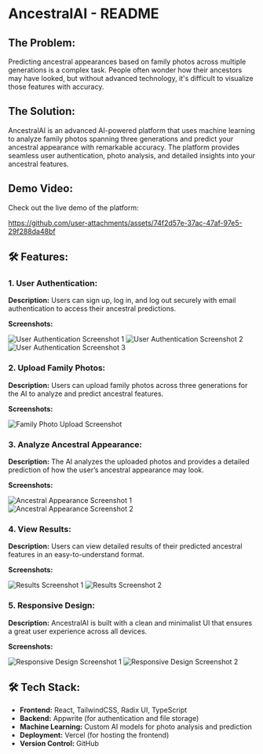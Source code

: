 <h1>AncestralAI - README</h1>

<h2>The Problem:</h2>
<p>Predicting ancestral appearances based on family photos across multiple generations is a complex task. People often wonder how their ancestors may have looked, but without advanced technology, it's difficult to visualize those features with accuracy.</p>

<h2>The Solution:</h2>
<p>AncestralAI is an advanced AI-powered platform that uses machine learning to analyze family photos spanning three generations and predict your ancestral appearance with remarkable accuracy. The platform provides seamless user authentication, photo analysis, and detailed insights into your ancestral features.</p>

<h2>Demo Video:</h2>
<p>Check out the live demo of the platform:</p>



https://github.com/user-attachments/assets/74f2d57e-37ac-47af-97e5-29f288da48bf



<h2>🛠️ <strong>Features:</strong></h2>

<h3>1. User Authentication:</h3>
<p><strong>Description:</strong> Users can sign up, log in, and log out securely with email authentication to access their ancestral predictions.</p>
<p><strong>Screenshots:</strong></p>
<img src="https://github.com/user-attachments/assets/40a77207-f066-4de9-b41b-6a8ab1b3e913" alt="User Authentication Screenshot 1">
<img src="https://github.com/user-attachments/assets/02715215-94c7-4b7c-8fbc-a8057953a305" alt="User Authentication Screenshot 2">
<img src="https://github.com/user-attachments/assets/180124c3-8aa0-4149-a98f-7018e8ef1e0e" alt="User Authentication Screenshot 3">

<h3>2. Upload Family Photos:</h3>
<p><strong>Description:</strong> Users can upload family photos across three generations for the AI to analyze and predict ancestral features.</p>
<p><strong>Screenshots:</strong></p>
<img src="https://github.com/user-attachments/assets/f137155d-21bc-4e1c-aac2-7bc4294d30c6" alt="Family Photo Upload Screenshot">

<h3>3. Analyze Ancestral Appearance:</h3>
<p><strong>Description:</strong> The AI analyzes the uploaded photos and provides a detailed prediction of how the user’s ancestral appearance may look.</p>
<p><strong>Screenshots:</strong></p>
<img src="https://github.com/user-attachments/assets/a54e72c6-1813-4d49-bd44-e6388e6cbe44" alt="Ancestral Appearance Screenshot 1">
<img src="https://github.com/user-attachments/assets/f2aaa3d3-2003-4823-af7c-2bb10c4a0333" alt="Ancestral Appearance Screenshot 2">

<h3>4. View Results:</h3>
<p><strong>Description:</strong> Users can view detailed results of their predicted ancestral features in an easy-to-understand format.</p>
<p><strong>Screenshots:</strong></p>
<img src="https://github.com/user-attachments/assets/c570b9eb-13fa-4691-b270-23e33f7e5ac6" alt="Results Screenshot 1">
<img src="https://github.com/user-attachments/assets/ff4c38af-a2a8-437a-a015-b9a76ad0d5f2" alt="Results Screenshot 2">

<h3>5. Responsive Design:</h3>
<p><strong>Description:</strong> AncestralAI is built with a clean and minimalist UI that ensures a great user experience across all devices.</p>
<p><strong>Screenshots:</strong></p>
<img src="https://github.com/user-attachments/assets/93805168-5829-4876-a519-a7118988daed" alt="Responsive Design Screenshot 1">
<img src="https://github.com/user-attachments/assets/5cfa501e-6b7b-41a4-8ded-50acae5f8e7a" alt="Responsive Design Screenshot 2">

<h2>🛠️ <strong>Tech Stack:</strong></h2>
<ul>
    <li><strong>Frontend:</strong> React, TailwindCSS, Radix UI, TypeScript</li>
    <li><strong>Backend:</strong> Appwrite (for authentication and file storage)</li>
    <li><strong>Machine Learning:</strong> Custom AI models for photo analysis and prediction</li>
    <li><strong>Deployment:</strong> Vercel (for hosting the frontend)</li>
    <li><strong>Version Control:</strong> GitHub</li>
</ul>


